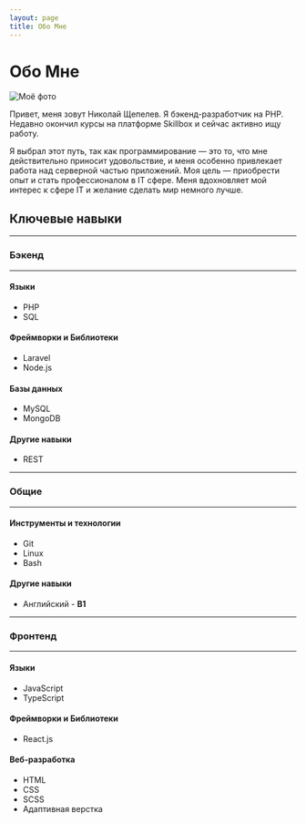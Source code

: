 ```yaml
---
layout: page
title: Обо Мне
---
```


# Обо Мне

<img class="about-personal-photo" src="{{ site.baseurl }}/assets/images/personal-photo.jpg" alt="Моё фото">

Привет, меня зовут Николай Щепелев. Я бэкенд-разработчик на PHP.
Недавно окончил курсы на платформе Skillbox и сейчас активно ищу работу.

Я выбрал этот путь, так как программирование — это то, что мне
действительно приносит удовольствие, и меня особенно привлекает работа над
серверной частью приложений. Моя цель — приобрести опыт и стать профессионалом в
IT сфере. Меня вдохновляет мой интерес к сфере IT и желание сделать мир немного лучше.

## Ключевые навыки

---

### Бэкенд

---

#### Языки

* PHP
* SQL

#### Фреймворки и Библиотеки

* Laravel
* Node.js

#### Базы данных

* MySQL
* MongoDB

#### Другие навыки

* REST

---

### Общие

---

#### Инструменты и технологии

* Git
* Linux
* Bash

#### Другие навыки

* Английский - **B1**

---

### Фронтенд

---

#### Языки

* JavaScript
* TypeScript

#### Фреймворки и Библиотеки

* React.js

#### Веб-разработка

* HTML
* CSS
* SCSS
* Адаптивная верстка
